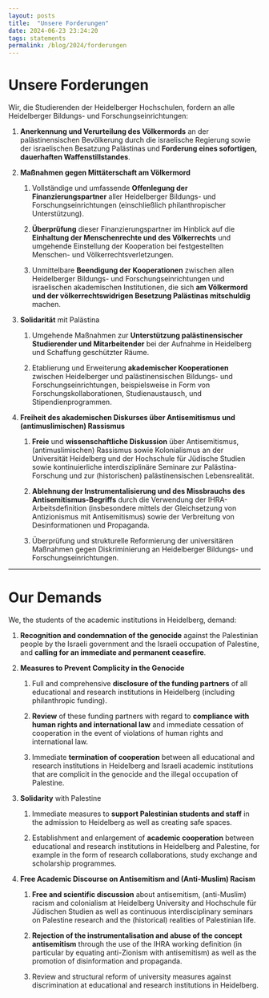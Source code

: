 ```yaml
---
layout: posts
title:  "Unsere Forderungen"
date: 2024-06-23 23:24:20
tags: statements
permalink: /blog/2024/forderungen
---
```


# Unsere Forderungen

Wir, die Studierenden der Heidelberger Hochschulen, fordern an alle Heidelberger Bildungs- und Forschungseinrichtungen:

1. **Anerkennung und Verurteilung des Völkermords** an der palästinensischen Bevölkerung durch die israelische Regierung sowie der israelischen Besatzung Palästinas und **Forderung eines sofortigen, dauerhaften Waffenstillstandes**.

2. **Maßnahmen gegen Mittäterschaft am Völkermord**

    1. Vollständige und umfassende **Offenlegung der Finanzierungspartner** aller Heidelberger Bildungs- und Forschungseinrichtungen (einschließlich philanthropischer Unterstützung).

    2. **Überprüfung** dieser Finanzierungspartner im Hinblick auf die **Einhaltung der Menschenrechte und des Völkerrechts** und umgehende Einstellung der Kooperation bei festgestellten Menschen- und Völkerrechtsverletzungen.

    3. Unmittelbare **Beendigung der Kooperationen** zwischen allen Heidelberger Bildungs- und Forschungseinrichtungen und israelischen akademischen Institutionen, die sich **am Völkermord und der völkerrechtswidrigen Besetzung Palästinas mitschuldig** machen.

3. **Solidarität** mit Palästina             

    1. Umgehende Maßnahmen zur **Unterstützung palästinensischer Studierender und Mitarbeitender** bei der Aufnahme in Heidelberg und Schaffung geschützter Räume.

    2. Etablierung und Erweiterung **akademischer Kooperationen** zwischen Heidelberger und palästinensischen Bildungs- und Forschungseinrichtungen, beispielsweise in Form von Forschungskollaborationen, Studienaustausch, und Stipendienprogrammen.

4. **Freiheit des akademischen Diskurses über Antisemitismus und (antimuslimischen) Rassismus**

    1. **Freie** und **wissenschaftliche Diskussion** über Antisemitismus, (antimuslimischen) Rassismus sowie Kolonialismus an der Universität Heidelberg und der Hochschule für Jüdische Studien sowie kontinuierliche interdisziplinäre Seminare zur Palästina-Forschung und zur (historischen) palästinensischen Lebensrealität.

    2. **Ablehnung der Instrumentalisierung und des Missbrauchs des Antisemitismus-Begriffs** durch die Verwendung der IHRA-Arbeitsdefinition (insbesondere mittels der Gleichsetzung von Antizionismus mit Antisemitismus) sowie der Verbreitung von Desinformationen und Propaganda.

    3. Überprüfung und strukturelle Reformierung der universitären Maßnahmen gegen Diskriminierung an Heidelberger Bildungs- und Forschungseinrichtungen.

---

# Our Demands

We, the students of the academic institutions in Heidelberg, demand:

1. **Recognition and condemnation of the genocide** against the Palestinian people by the Israeli government and the Israeli occupation of Palestine, and **calling for an immediate and permanent ceasefire**.

2. **Measures to Prevent Complicity in the Genocide**

    1. Full and comprehensive **disclosure of the funding partners** of all educational and research institutions in Heidelberg (including philanthropic funding).

    2. **Review** of these funding partners with regard to **compliance with human rights and international law** and immediate cessation of cooperation in the event of violations of human rights and international law.

    3. Immediate **termination of cooperation** between all educational and research institutions in Heidelberg and Israeli academic institutions that are complicit in the genocide and the illegal occupation of Palestine.

3. **Solidarity** with Palestine

    1. Immediate measures to **support Palestinian students and staff** in the admission to Heidelberg as well as creating safe spaces.

    2. Establishment and enlargement of **academic cooperation** between educational and research institutions in Heidelberg and Palestine, for example in the form of research collaborations, study exchange and scholarship programmes.

4. **Free Academic Discourse on Antisemitism and (Anti-Muslim) Racism**

    1. **Free and scientific discussion** about antisemitism, (anti-Muslim) racism and colonialism at Heidelberg University and Hochschule für Jüdischen Studien as well as continuous interdisciplinary seminars on Palestine research and the (historical) realities of Palestinian life.

    2. **Rejection of the instrumentalisation and abuse of the concept antisemitism** through the use of the IHRA working definition (in particular by equating anti-Zionism with antisemitism) as well as the promotion of disinformation and propaganda.

    3. Review and structural reform of university measures against discrimination at educational and research institutions in Heidelberg.